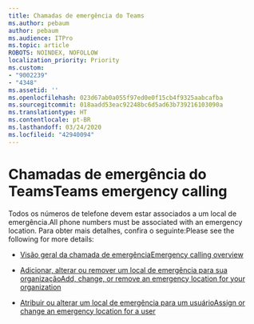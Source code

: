 ```yaml
---
title: Chamadas de emergência do Teams
ms.author: pebaum
author: pebaum
ms.audience: ITPro
ms.topic: article
ROBOTS: NOINDEX, NOFOLLOW
localization_priority: Priority
ms.custom:
- "9002239"
- "4348"
ms.assetid: ''
ms.openlocfilehash: 023d67ab0a055f97ed0e0f15cb4f9325aabcafba
ms.sourcegitcommit: 018aadd53eac92248bc6d5ad63b739216103090a
ms.translationtype: HT
ms.contentlocale: pt-BR
ms.lasthandoff: 03/24/2020
ms.locfileid: "42940094"
---
```

# <a name="teams-emergency-calling"></a><span data-ttu-id="e52f3-102">Chamadas de emergência do Teams</span><span class="sxs-lookup"><span data-stu-id="e52f3-102">Teams emergency calling</span></span>

<span data-ttu-id="e52f3-103">Todos os números de telefone devem estar associados a um local de emergência.</span><span class="sxs-lookup"><span data-stu-id="e52f3-103">All phone numbers must be associated with an emergency location.</span></span> <span data-ttu-id="e52f3-104">Para obter mais detalhes, confira o seguinte:</span><span class="sxs-lookup"><span data-stu-id="e52f3-104">Please see the following for more details:</span></span>

- [<span data-ttu-id="e52f3-105">Visão geral da chamada de emergência</span><span class="sxs-lookup"><span data-stu-id="e52f3-105">Emergency calling overview</span></span>](https://docs.microsoft.com/MicrosoftTeams/what-are-emergency-locations-addresses-and-call-routing)

- [<span data-ttu-id="e52f3-106">Adicionar, alterar ou remover um local de emergência para sua organização</span><span class="sxs-lookup"><span data-stu-id="e52f3-106">Add, change, or remove an emergency location for your organization</span></span>](https://docs.microsoft.com/MicrosoftTeams/add-change-remove-emergency-location-organization)

- [<span data-ttu-id="e52f3-107">Atribuir ou alterar um local de emergência para um usuário</span><span class="sxs-lookup"><span data-stu-id="e52f3-107">Assign or change an emergency location for a user</span></span>](https://docs.microsoft.com/MicrosoftTeams/assign-change-emergency-location-user)
